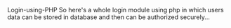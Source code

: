  Login-using-PHP
So here's a whole login module using php in which users data can be stored in database and then can be authorized securely...
